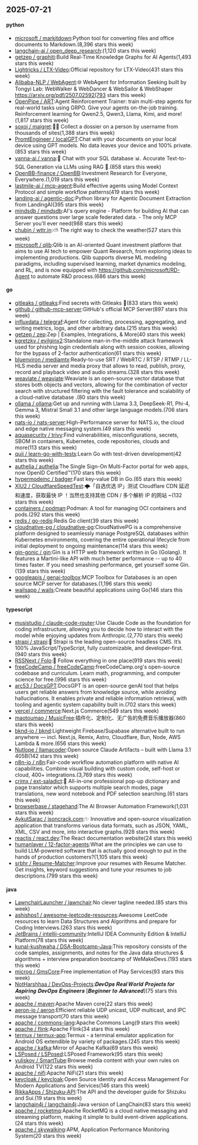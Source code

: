 ## 2025-07-21

#### python
* [microsoft / markitdown](https://github.com/microsoft/markitdown):Python tool for converting files and office documents to Markdown.(8,396 stars this week)
* [langchain-ai / open_deep_research](https://github.com/langchain-ai/open_deep_research):(1,120 stars this week)
* [getzep / graphiti](https://github.com/getzep/graphiti):Build Real-Time Knowledge Graphs for AI Agents(1,493 stars this week)
* [Lightricks / LTX-Video](https://github.com/Lightricks/LTX-Video):Official repository for LTX-Video(431 stars this week)
* [Alibaba-NLP / WebAgent](https://github.com/Alibaba-NLP/WebAgent):🌐 WebAgent for Information Seeking built by Tongyi Lab: WebWalker & WebDancer & WebSailor & WebShaper https://arxiv.org/pdf/2507.02592(793 stars this week)
* [OpenPipe / ART](https://github.com/OpenPipe/ART):Agent Reinforcement Trainer: train multi-step agents for real-world tasks using GRPO. Give your agents on-the-job training. Reinforcement learning for Qwen2.5, Qwen3, Llama, Kimi, and more!(1,817 stars this week)
* [soxoj / maigret](https://github.com/soxoj/maigret):🕵️‍♂️ Collect a dossier on a person by username from thousands of sites(1,388 stars this week)
* [PromtEngineer / localGPT](https://github.com/PromtEngineer/localGPT):Chat with your documents on your local device using GPT models. No data leaves your device and 100% private.(853 stars this week)
* [vanna-ai / vanna](https://github.com/vanna-ai/vanna):🤖 Chat with your SQL database 📊. Accurate Text-to-SQL Generation via LLMs using RAG 🔄.(858 stars this week)
* [OpenBB-finance / OpenBB](https://github.com/OpenBB-finance/OpenBB):Investment Research for Everyone, Everywhere.(1,019 stars this week)
* [lastmile-ai / mcp-agent](https://github.com/lastmile-ai/mcp-agent):Build effective agents using Model Context Protocol and simple workflow patterns(419 stars this week)
* [landing-ai / agentic-doc](https://github.com/landing-ai/agentic-doc):Python library for Agentic Document Extraction from LandingAI(395 stars this week)
* [mindsdb / mindsdb](https://github.com/mindsdb/mindsdb):AI's query engine - Platform for building AI that can answer questions over large scale federated data. - The only MCP Server you'll ever need(988 stars this week)
* [chubin / wttr.in](https://github.com/chubin/wttr.in):⛅ The right way to check the weather(527 stars this week)
* [microsoft / qlib](https://github.com/microsoft/qlib):Qlib is an AI-oriented Quant investment platform that aims to use AI tech to empower Quant Research, from exploring ideas to implementing productions. Qlib supports diverse ML modeling paradigms, including supervised learning, market dynamics modeling, and RL, and is now equipped with https://github.com/microsoft/RD-Agent to automate R&D process.(686 stars this week)

#### go
* [gitleaks / gitleaks](https://github.com/gitleaks/gitleaks):Find secrets with Gitleaks 🔑(833 stars this week)
* [github / github-mcp-server](https://github.com/github/github-mcp-server):GitHub's official MCP Server(897 stars this week)
* [influxdata / telegraf](https://github.com/influxdata/telegraf):Agent for collecting, processing, aggregating, and writing metrics, logs, and other arbitrary data.(215 stars this week)
* [getzep / zep](https://github.com/getzep/zep):Zep | Examples, Integrations, & More(40 stars this week)
* [kgretzky / evilginx2](https://github.com/kgretzky/evilginx2):Standalone man-in-the-middle attack framework used for phishing login credentials along with session cookies, allowing for the bypass of 2-factor authentication(61 stars this week)
* [bluenviron / mediamtx](https://github.com/bluenviron/mediamtx):Ready-to-use SRT / WebRTC / RTSP / RTMP / LL-HLS media server and media proxy that allows to read, publish, proxy, record and playback video and audio streams.(328 stars this week)
* [weaviate / weaviate](https://github.com/weaviate/weaviate):Weaviate is an open-source vector database that stores both objects and vectors, allowing for the combination of vector search with structured filtering with the fault tolerance and scalability of a cloud-native database .(80 stars this week)
* [ollama / ollama](https://github.com/ollama/ollama):Get up and running with Llama 3.3, DeepSeek-R1, Phi-4, Gemma 3, Mistral Small 3.1 and other large language models.(706 stars this week)
* [nats-io / nats-server](https://github.com/nats-io/nats-server):High-Performance server for NATS.io, the cloud and edge native messaging system.(49 stars this week)
* [aquasecurity / trivy](https://github.com/aquasecurity/trivy):Find vulnerabilities, misconfigurations, secrets, SBOM in containers, Kubernetes, code repositories, clouds and more(113 stars this week)
* [quii / learn-go-with-tests](https://github.com/quii/learn-go-with-tests):Learn Go with test-driven development(42 stars this week)
* [authelia / authelia](https://github.com/authelia/authelia):The Single Sign-On Multi-Factor portal for web apps, now OpenID Certified™(170 stars this week)
* [hypermodeinc / badger](https://github.com/hypermodeinc/badger):Fast key-value DB in Go.(65 stars this week)
* [XIU2 / CloudflareSpeedTest](https://github.com/XIU2/CloudflareSpeedTest):🌩「自选优选 IP」测试 Cloudflare CDN 延迟和速度，获取最快 IP ！当然也支持其他 CDN / 多个解析 IP 的网站 ~(132 stars this week)
* [containers / podman](https://github.com/containers/podman):Podman: A tool for managing OCI containers and pods.(292 stars this week)
* [redis / go-redis](https://github.com/redis/go-redis):Redis Go client(39 stars this week)
* [cloudnative-pg / cloudnative-pg](https://github.com/cloudnative-pg/cloudnative-pg):CloudNativePG is a comprehensive platform designed to seamlessly manage PostgreSQL databases within Kubernetes environments, covering the entire operational lifecycle from initial deployment to ongoing maintenance(114 stars this week)
* [gin-gonic / gin](https://github.com/gin-gonic/gin):Gin is a HTTP web framework written in Go (Golang). It features a Martini-like API with much better performance -- up to 40 times faster. If you need smashing performance, get yourself some Gin.(139 stars this week)
* [googleapis / genai-toolbox](https://github.com/googleapis/genai-toolbox):MCP Toolbox for Databases is an open source MCP server for databases.(1,196 stars this week)
* [wailsapp / wails](https://github.com/wailsapp/wails):Create beautiful applications using Go(146 stars this week)

#### typescript
* [musistudio / claude-code-router](https://github.com/musistudio/claude-code-router):Use Claude Code as the foundation for coding infrastructure, allowing you to decide how to interact with the model while enjoying updates from Anthropic.(2,770 stars this week)
* [strapi / strapi](https://github.com/strapi/strapi):🚀 Strapi is the leading open-source headless CMS. It’s 100% JavaScript/TypeScript, fully customizable, and developer-first.(940 stars this week)
* [RSSNext / Folo](https://github.com/RSSNext/Folo):🧡 Follow everything in one place(919 stars this week)
* [freeCodeCamp / freeCodeCamp](https://github.com/freeCodeCamp/freeCodeCamp):freeCodeCamp.org's open-source codebase and curriculum. Learn math, programming, and computer science for free.(996 stars this week)
* [arc53 / DocsGPT](https://github.com/arc53/DocsGPT):DocsGPT is an open-source genAI tool that helps users get reliable answers from knowledge source, while avoiding hallucinations. It enables private and reliable information retrieval, with tooling and agentic system capability built in.(702 stars this week)
* [vercel / commerce](https://github.com/vercel/commerce):Next.js Commerce(549 stars this week)
* [maotoumao / MusicFree](https://github.com/maotoumao/MusicFree):插件化、定制化、无广告的免费音乐播放器(860 stars this week)
* [bknd-io / bknd](https://github.com/bknd-io/bknd):Lightweight Firebase/Supabase alternative built to run anywhere — incl. Next.js, Remix, Astro, Cloudflare, Bun, Node, AWS Lambda & more.(656 stars this week)
* [Nutlope / llamacoder](https://github.com/Nutlope/llamacoder):Open source Claude Artifacts – built with Llama 3.1 405B(142 stars this week)
* [n8n-io / n8n](https://github.com/n8n-io/n8n):Fair-code workflow automation platform with native AI capabilities. Combine visual building with custom code, self-host or cloud, 400+ integrations.(3,769 stars this week)
* [crimx / ext-saladict](https://github.com/crimx/ext-saladict):🥗 All-in-one professional pop-up dictionary and page translator which supports multiple search modes, page translations, new word notebook and PDF selection searching.(61 stars this week)
* [browserbase / stagehand](https://github.com/browserbase/stagehand):The AI Browser Automation Framework(1,031 stars this week)
* [AykutSarac / jsoncrack.com](https://github.com/AykutSarac/jsoncrack.com):✨ Innovative and open-source visualization application that transforms various data formats, such as JSON, YAML, XML, CSV and more, into interactive graphs.(928 stars this week)
* [reactjs / react.dev](https://github.com/reactjs/react.dev):The React documentation website(24 stars this week)
* [humanlayer / 12-factor-agents](https://github.com/humanlayer/12-factor-agents):What are the principles we can use to build LLM-powered software that is actually good enough to put in the hands of production customers?(1,105 stars this week)
* [srbhr / Resume-Matcher](https://github.com/srbhr/Resume-Matcher):Improve your resumes with Resume Matcher. Get insights, keyword suggestions and tune your resumes to job descriptions.(799 stars this week)

#### java
* [LawnchairLauncher / lawnchair](https://github.com/LawnchairLauncher/lawnchair):No clever tagline needed.(85 stars this week)
* [ashishps1 / awesome-leetcode-resources](https://github.com/ashishps1/awesome-leetcode-resources):Awesome LeetCode resources to learn Data Structures and Algorithms and prepare for Coding Interviews.(263 stars this week)
* [JetBrains / intellij-community](https://github.com/JetBrains/intellij-community):IntelliJ IDEA Community Edition & IntelliJ Platform(78 stars this week)
* [kunal-kushwaha / DSA-Bootcamp-Java](https://github.com/kunal-kushwaha/DSA-Bootcamp-Java):This repository consists of the code samples, assignments, and notes for the Java data structures & algorithms + interview preparation bootcamp of WeMakeDevs.(193 stars this week)
* [microg / GmsCore](https://github.com/microg/GmsCore):Free implementation of Play Services(93 stars this week)
* [NotHarshhaa / DevOps-Projects](https://github.com/NotHarshhaa/DevOps-Projects):𝑫𝒆𝒗𝑶𝒑𝒔 𝑹𝒆𝒂𝒍 𝑾𝒐𝒓𝒍𝒅 𝑷𝒓𝒐𝒋𝒆𝒄𝒕𝒔 𝒇𝒐𝒓 𝑨𝒔𝒑𝒊𝒓𝒊𝒏𝒈 𝑫𝒆𝒗𝑶𝒑𝒔 𝑬𝒏𝒈𝒊𝒏𝒆𝒆𝒓𝒔 [𝑩𝒆𝒈𝒊𝒏𝒏𝒆𝒓 𝒕𝒐 𝑨𝒅𝒗𝒂𝒏𝒄𝒆𝒅](75 stars this week)
* [apache / maven](https://github.com/apache/maven):Apache Maven core(22 stars this week)
* [aeron-io / aeron](https://github.com/aeron-io/aeron):Efficient reliable UDP unicast, UDP multicast, and IPC message transport(70 stars this week)
* [apache / commons-lang](https://github.com/apache/commons-lang):Apache Commons Lang(9 stars this week)
* [apache / flink](https://github.com/apache/flink):Apache Flink(34 stars this week)
* [termux / termux-app](https://github.com/termux/termux-app):Termux - a terminal emulator application for Android OS extendible by variety of packages.(245 stars this week)
* [apache / kafka](https://github.com/apache/kafka):Mirror of Apache Kafka(69 stars this week)
* [LSPosed / LSPosed](https://github.com/LSPosed/LSPosed):LSPosed Framework(95 stars this week)
* [yuliskov / SmartTube](https://github.com/yuliskov/SmartTube):Browse media content with your own rules on Android TV(122 stars this week)
* [apache / nifi](https://github.com/apache/nifi):Apache NiFi(21 stars this week)
* [keycloak / keycloak](https://github.com/keycloak/keycloak):Open Source Identity and Access Management For Modern Applications and Services(146 stars this week)
* [RikkaApps / Shizuku-API](https://github.com/RikkaApps/Shizuku-API):The API and the developer guide for Shizuku and Sui.(19 stars this week)
* [langchain4j / langchain4j](https://github.com/langchain4j/langchain4j):Java version of LangChain(83 stars this week)
* [apache / rocketmq](https://github.com/apache/rocketmq):Apache RocketMQ is a cloud native messaging and streaming platform, making it simple to build event-driven applications.(24 stars this week)
* [apache / skywalking](https://github.com/apache/skywalking):APM, Application Performance Monitoring System(20 stars this week)
